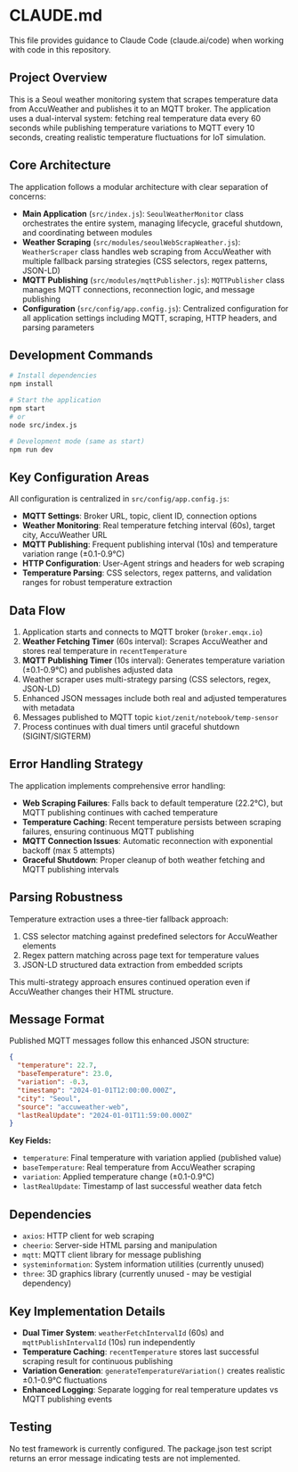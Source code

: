 # CLAUDE.md

This file provides guidance to Claude Code (claude.ai/code) when working with code in this repository.

## Project Overview

This is a Seoul weather monitoring system that scrapes temperature data from AccuWeather and publishes it to an MQTT broker. The application uses a dual-interval system: fetching real temperature data every 60 seconds while publishing temperature variations to MQTT every 10 seconds, creating realistic temperature fluctuations for IoT simulation.

## Core Architecture

The application follows a modular architecture with clear separation of concerns:

- **Main Application** (`src/index.js`): `SeoulWeatherMonitor` class orchestrates the entire system, managing lifecycle, graceful shutdown, and coordinating between modules
- **Weather Scraping** (`src/modules/seoulWebScrapWeather.js`): `WeatherScraper` class handles web scraping from AccuWeather with multiple fallback parsing strategies (CSS selectors, regex patterns, JSON-LD)
- **MQTT Publishing** (`src/modules/mqttPublisher.js`): `MQTTPublisher` class manages MQTT connections, reconnection logic, and message publishing
- **Configuration** (`src/config/app.config.js`): Centralized configuration for all application settings including MQTT, scraping, HTTP headers, and parsing parameters

## Development Commands

```bash
# Install dependencies
npm install

# Start the application
npm start
# or
node src/index.js

# Development mode (same as start)
npm run dev
```

## Key Configuration Areas

All configuration is centralized in `src/config/app.config.js`:

- **MQTT Settings**: Broker URL, topic, client ID, connection options
- **Weather Monitoring**: Real temperature fetching interval (60s), target city, AccuWeather URL
- **MQTT Publishing**: Frequent publishing interval (10s) and temperature variation range (±0.1-0.9°C)
- **HTTP Configuration**: User-Agent strings and headers for web scraping
- **Temperature Parsing**: CSS selectors, regex patterns, and validation ranges for robust temperature extraction

## Data Flow

1. Application starts and connects to MQTT broker (`broker.emqx.io`)
2. **Weather Fetching Timer** (60s interval): Scrapes AccuWeather and stores real temperature in `recentTemperature`
3. **MQTT Publishing Timer** (10s interval): Generates temperature variation (±0.1-0.9°C) and publishes adjusted data
4. Weather scraper uses multi-strategy parsing (CSS selectors, regex, JSON-LD)
5. Enhanced JSON messages include both real and adjusted temperatures with metadata
6. Messages published to MQTT topic `kiot/zenit/notebook/temp-sensor`
7. Process continues with dual timers until graceful shutdown (SIGINT/SIGTERM)

## Error Handling Strategy

The application implements comprehensive error handling:
- **Web Scraping Failures**: Falls back to default temperature (22.2°C), but MQTT publishing continues with cached temperature
- **Temperature Caching**: Recent temperature persists between scraping failures, ensuring continuous MQTT publishing
- **MQTT Connection Issues**: Automatic reconnection with exponential backoff (max 5 attempts)
- **Graceful Shutdown**: Proper cleanup of both weather fetching and MQTT publishing intervals

## Parsing Robustness

Temperature extraction uses a three-tier fallback approach:
1. CSS selector matching against predefined selectors for AccuWeather elements
2. Regex pattern matching across page text for temperature values
3. JSON-LD structured data extraction from embedded scripts

This multi-strategy approach ensures continued operation even if AccuWeather changes their HTML structure.

## Message Format

Published MQTT messages follow this enhanced JSON structure:
```json
{
  "temperature": 22.7,
  "baseTemperature": 23.0,
  "variation": -0.3,
  "timestamp": "2024-01-01T12:00:00.000Z",
  "city": "Seoul",
  "source": "accuweather-web",
  "lastRealUpdate": "2024-01-01T11:59:00.000Z"
}
```

**Key Fields:**
- `temperature`: Final temperature with variation applied (published value)
- `baseTemperature`: Real temperature from AccuWeather scraping
- `variation`: Applied temperature change (±0.1-0.9°C)
- `lastRealUpdate`: Timestamp of last successful weather data fetch

## Dependencies

- `axios`: HTTP client for web scraping
- `cheerio`: Server-side HTML parsing and manipulation
- `mqtt`: MQTT client library for message publishing
- `systeminformation`: System information utilities (currently unused)
- `three`: 3D graphics library (currently unused - may be vestigial dependency)

## Key Implementation Details

- **Dual Timer System**: `weatherFetchIntervalId` (60s) and `mqttPublishIntervalId` (10s) run independently
- **Temperature Caching**: `recentTemperature` stores last successful scraping result for continuous publishing
- **Variation Generation**: `generateTemperatureVariation()` creates realistic ±0.1-0.9°C fluctuations
- **Enhanced Logging**: Separate logging for real temperature updates vs MQTT publishing events

## Testing

No test framework is currently configured. The package.json test script returns an error message indicating tests are not implemented.